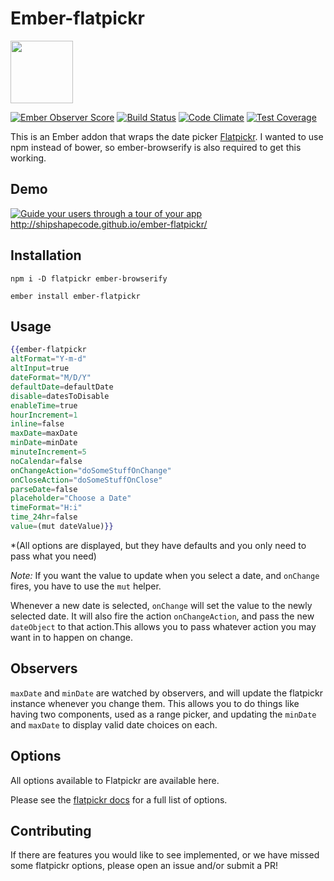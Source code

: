 # Ember-flatpickr

<a href="http://shipshape.io/"><img src="http://i.imgur.com/EVjM7AV.png" width="100" height="100"/></a>

[![Ember Observer Score](https://emberobserver.com/badges/ember-flatpickr.svg)](https://emberobserver.com/addons/ember-flatpickr)
[![Build Status](https://travis-ci.org/shipshapecode/ember-flatpickr.svg?branch=master)](https://travis-ci.org/shipshapecode/ember-flatpickr)
[![Code Climate](https://codeclimate.com/github/shipshapecode/ember-flatpickr/badges/gpa.svg)](https://codeclimate.com/github/shipshapecode/ember-flatpickr)
[![Test Coverage](https://codeclimate.com/github/shipshapecode/ember-flatpickr/badges/coverage.svg)](https://codeclimate.com/github/shipshapecode/ember-flatpickr/coverage)

This is an Ember addon that wraps the date picker [Flatpickr](http://chmln.github.io/flatpickr/). I wanted to use npm instead of bower, so ember-browserify is also required to get this working.

## Demo

[![Guide your users through a tour of your app](http://i.imgur.com/9ZvagVn.png)](http://shipshapecode.github.io/ember-flatpickr/)
http://shipshapecode.github.io/ember-flatpickr/

## Installation

`npm i -D flatpickr ember-browserify`

`ember install ember-flatpickr`

## Usage

```hbs
{{ember-flatpickr
altFormat="Y-m-d"
altInput=true
dateFormat="M/D/Y"
defaultDate=defaultDate
disable=datesToDisable
enableTime=true
hourIncrement=1
inline=false
maxDate=maxDate
minDate=minDate
minuteIncrement=5
noCalendar=false
onChangeAction="doSomeStuffOnChange"
onCloseAction="doSomeStuffOnClose"
parseDate=false
placeholder="Choose a Date"
timeFormat="H:i"
time_24hr=false
value=(mut dateValue)}}
```

*(All options are displayed, but they have defaults and you only need to pass what you need)

*Note:* If you want the value to update when you select a date, and `onChange` fires, you have to use the `mut` helper.

Whenever a new date is selected, `onChange` will set the value to the newly selected date. It will also fire the action `onChangeAction`, and pass the new `dateObject` to that action.This allows you to pass whatever action you may want in to happen on change.

## Observers

`maxDate` and `minDate` are watched by observers, and will update the flatpickr instance whenever you change them. This allows you to do things like having two components, used as a range picker, and updating the `minDate` and `maxDate` to display valid date choices on each.

## Options

All options available to Flatpickr are available here. 

Please see the [flatpickr docs](https://chmln.github.io/flatpickr/) for a full list of options.

## Contributing

If there are features you would like to see implemented, or we have missed some flatpickr options, please open an issue and/or submit a PR!



